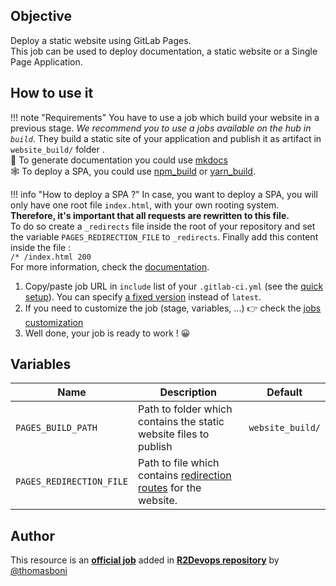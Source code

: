## Objective

Deploy a static website using GitLab Pages.  
This job can be used to deploy documentation, a static website or a Single Page Application.  

## How to use it

!!! note "Requirements"
    You have to use a job which build your website in a previous stage. *We recommend you to use a jobs available on the hub in `build`*. They build a static site of your application and publish it as artifact in `website_build/` folder .  
    📗 To generate documentation you could use [mkdocs](https://r2devops.io/_/r2devops-bot/mkdocs)  
    🕸️ To deploy a SPA, you could use [npm_build](https://r2devops.io/_/r2devops-bot/npm_build) or [yarn_build](https://r2devops.io/_/r2devops-bot/yarn_build). 
      
!!! info "How to deploy a SPA ?"
    In case, you want to deploy a SPA, you will only have one root file `index.html`, with your own rooting system. **Therefore, it's important that all requests are rewritten to this file.**  
    To do so create a `_redirects` file inside the root of your repository and set the variable `PAGES_REDIRECTION_FILE` to `_redirects`. Finally add this content inside the file :  
    `/* /index.html 200`   
    For more information, check the [documentation](https://docs.gitlab.com/ee/user/project/pages/redirects.html#rewrite-all-requests-to-a-root-indexhtml).

1. Copy/paste job URL in `include` list of your `.gitlab-ci.yml` (see the [quick setup](/use-the-hub/#quick-setup)). You can specify [a fixed version](#changelog) instead of `latest`.
2. If you need to customize the job (stage, variables, ...) 👉 check the [jobs
   customization](/use-the-hub/#jobs-customization)
3. Well done, your job is ready to work ! 😀


## Variables

| Name | Description | Default |
| ---- | ----------- | ------- |
| `PAGES_BUILD_PATH` | Path to folder which contains the static website files to publish | `website_build/` |
| `PAGES_REDIRECTION_FILE` | Path to file which contains [redirection routes](https://docs.gitlab.com/ee/user/project/pages/redirects.html#create-redirects) for the website. | ` `



## Author
This resource is an **[official job](https://docs.r2devops.io/faq-labels/)** added in [**R2Devops repository**](https://gitlab.com/r2devops/hub) by [@thomasboni](https://gitlab.com/thomasboni)
